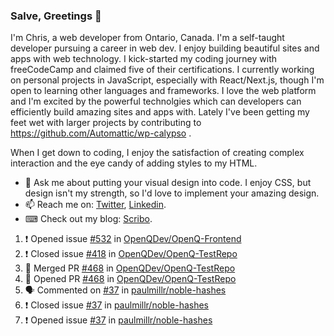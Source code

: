 ### Salve, Greetings 👋

I'm Chris, a web developer from Ontario, Canada. I'm a self-taught developer pursuing a career in web dev. I enjoy building beautiful sites and apps with web technology.
I kick-started my coding journey with freeCodeCamp and claimed five of their certifications.  I currently working on personal projects in JavaScript, especially with React/Next.js, though I'm open to learning other languages and frameworks. I love the web platform and I'm excited by the powerful technolgies which can developers can efficiently build amazing sites and apps with. Lately I've been getting my feet wet with larger projects by contributing to https://github.com/Automattic/wp-calypso .

When I get down to coding, I enjoy the satisfaction of creating complex interaction and the eye candy of adding styles to my HTML. 

- 💬 Ask me about putting your visual design into code. I enjoy CSS, but design isn't my strength, so I'd love to implement your amazing design.
- 📫 Reach me on: [Twitter](https://twitter.com/Christo28120856), [Linkedin](https://www.linkedin.com/in/christopher-stevers-07b9a5204/).
- ⌨ Check out my blog: [Scribo](https://christopherstevers.cf).
<!--
**Christopher-Stevers/Christopher-Stevers** is a ✨ _special_ ✨ repository because its `README.md` (this file) appears on your GitHub profile.

Here are some ideas to get you started:

- 🔭 I’m currently working on ...
- 🌱 I’m currently learning ...
- 👯 I’m looking to collaborate on ...
- 🤔 I’m looking for help with ...
- 😄 Pronouns: ...
- ⚡ Fun fact: ...
-->

<!--START_SECTION:activity-->
1. ❗️ Opened issue [#532](https://github.com/OpenQDev/OpenQ-Frontend/issues/532) in [OpenQDev/OpenQ-Frontend](https://github.com/OpenQDev/OpenQ-Frontend)
2. ❗️ Closed issue [#418](https://github.com/OpenQDev/OpenQ-TestRepo/issues/418) in [OpenQDev/OpenQ-TestRepo](https://github.com/OpenQDev/OpenQ-TestRepo)
3. 🎉 Merged PR [#468](https://github.com/OpenQDev/OpenQ-TestRepo/pull/468) in [OpenQDev/OpenQ-TestRepo](https://github.com/OpenQDev/OpenQ-TestRepo)
4. 💪 Opened PR [#468](https://github.com/OpenQDev/OpenQ-TestRepo/pull/468) in [OpenQDev/OpenQ-TestRepo](https://github.com/OpenQDev/OpenQ-TestRepo)
5. 🗣 Commented on [#37](https://github.com/paulmillr/noble-hashes/issues/37) in [paulmillr/noble-hashes](https://github.com/paulmillr/noble-hashes)
6. ❗️ Closed issue [#37](https://github.com/paulmillr/noble-hashes/issues/37) in [paulmillr/noble-hashes](https://github.com/paulmillr/noble-hashes)
7. ❗️ Opened issue [#37](https://github.com/paulmillr/noble-hashes/issues/37) in [paulmillr/noble-hashes](https://github.com/paulmillr/noble-hashes)
<!--END_SECTION:activity-->
